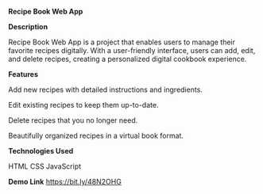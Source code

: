 **Recipe Book Web App**

**Description**

Recipe Book Web App is a project that enables users to manage their favorite recipes digitally. With a user-friendly interface, users can add, edit, and delete recipes, creating a personalized digital cookbook experience.

**Features**

Add new recipes with detailed instructions and ingredients.

Edit existing recipes to keep them up-to-date.

Delete recipes that you no longer need.

Beautifully organized recipes in a virtual book format.

**Technologies Used**

HTML
CSS
JavaScript

**Demo Link**
https://bit.ly/48N2OHG
